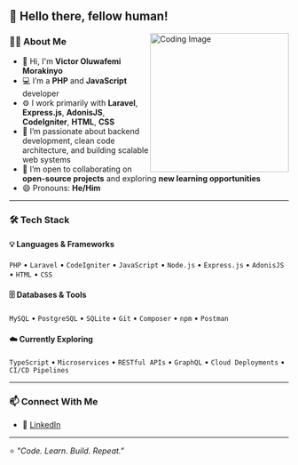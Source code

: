 <h2>👋 Hello there, fellow human!</h2>

<img align="right" src="https://images.unsplash.com/photo-1555066931-4365d14bab8c?ixid=MnwxMjA3fDB8MHxzZWFyY2h8Nnx8bGFwdG9wJTIwY29kZXxlbnwwfHwwfHw%3D&ixlib=rb-1.2.1&w=1000&q=80" width="250" alt="Coding Image"/>

### 🧑‍💻 About Me  
- 👋 Hi, I'm **Victor Oluwafemi Morakinyo**  
- 💻 I’m a **PHP** and **JavaScript** developer  
- ⚙️ I work primarily with **Laravel**, **Express.js**, **AdonisJS**, **CodeIgniter**, **HTML**, **CSS** 
- 🚀 I’m passionate about backend development, clean code architecture, and building scalable web systems  
- 🤝 I’m open to collaborating on **open-source projects** and exploring **new learning opportunities**  
- 😄 Pronouns: **He/Him**

---

### 🛠️ Tech Stack  

#### 💡 Languages & Frameworks  
`PHP` • `Laravel` • `CodeIgniter` • `JavaScript` • `Node.js` • `Express.js` • `AdonisJS` • `HTML` • `CSS`

#### 🗄️ Databases & Tools  
`MySQL` • `PostgreSQL` • `SQLite` • `Git` • `Composer` • `npm` • `Postman`

#### ☁️ Currently Exploring  
`TypeScript` • `Microservices` • `RESTful APIs` • `GraphQL` • `Cloud Deployments` • `CI/CD Pipelines`

---

### 📫 Connect With Me  
- 💼 [LinkedIn](https://www.linkedin.com/in/victor-oluwafemi-morakinyo-b45288192/)  

---

⭐️ *"Code. Learn. Build. Repeat."*
